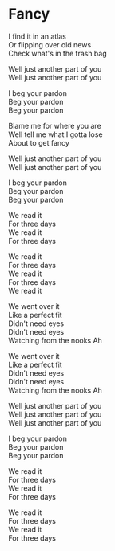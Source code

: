 # Fancy  

I find it in an atlas  
Or flipping over old news  
Check what's in the trash bag  

Well just another part of you  
Well just another part of you  

I beg your pardon  
Beg your pardon  
Beg your pardon  

Blame me for where you are  
Well tell me what I gotta lose  
About to get fancy  

Well just another part of you  
Well just another part of you  

I beg your pardon  
Beg your pardon  
Beg your pardon  

We read it  
For three days  
We read it  
For three days  

We read it  
For three days  
We read it  
For three days  
We read it  

We went over it  
Like a perfect fit  
Didn't need eyes  
Didn't need eyes  
Watching from the nooks
Ah  

We went over it  
Like a perfect fit  
Didn't need eyes  
Didn't need eyes  
Watching from the nooks
Ah  

Well just another part of you  
Well just another part of you  
Well just another part of you  

I beg your pardon  
Beg your pardon  
Beg your pardon  

We read it  
For three days  
We read it  
For three days  

We read it  
For three days  
We read it  
For three days  
